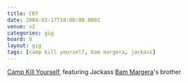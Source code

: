 ```yaml
---
title: CKY
date: 2004-03-17T19:00:00.000Z
venue: v2
categories: gig
board: 8
layout: gig
tags: [camp kill yourself, bam margera, jackass]
---
```

<a href="/wiki/camp+kill+yourself">Camp Kill Yourself</a>, featuring Jackass <a href="/wiki/bam+margera">Bam Margera</a>'s brother
